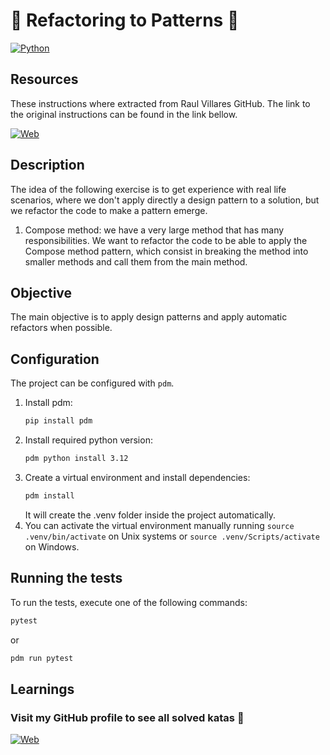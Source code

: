 # :wrench: Refactoring to Patterns :wrench:

[![Python](https://img.shields.io/badge/Python-3.12+-yellow?style=for-the-badge&logo=python&logoColor=white&labelColor=101010)](https://python.org)

## Resources

These instructions where extracted from Raul Villares GitHub. The link to the original instructions can be found in the link bellow.

[![Web](https://img.shields.io/badge/GitHub-raulvillares-14a1f0?style=for-the-badge&logo=github&logoColor=white&labelColor=101010)](https://github.com/raulvillares/refactoring-to-patterns/tree/master)

## Description

The idea of the following exercise is to get experience with real life scenarios, where we don't apply directly a design pattern to a solution,
but we refactor the code to make a pattern emerge.

1. Compose method: we have a very large method that has many responsibilities. We want to refactor the code to be able to apply 
the Compose method pattern, which consist in breaking the method into smaller methods and call them from the main method.

## Objective

The main objective is to apply design patterns and apply automatic refactors when possible.

## Configuration

The project can be configured with `pdm`.

1. Install pdm:
    ```bash
    pip install pdm
    ```
2. Install required python version:
    ```bash
    pdm python install 3.12
    ```
3. Create a virtual environment and install dependencies:
    ```bash
    pdm install
    ```
   It will create the .venv folder inside the project automatically.
4. You can activate the virtual environment manually running `source .venv/bin/activate` on Unix systems or `source .venv/Scripts/activate` on Windows.

## Running the tests

To run the tests, execute one of the following commands:

```bash
pytest
```

or

```bash
pdm run pytest
```

## Learnings

### Visit my GitHub profile to see all solved katas 🚀

[![Web](https://img.shields.io/badge/GitHub-Dimanu.py-14a1f0?style=for-the-badge&logo=github&logoColor=white&labelColor=101010)](https://github.com/dimanu-py/code-katas)